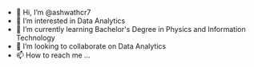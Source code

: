 - 👋 Hi, I’m @ashwathcr7
- 👀 I’m interested in Data Analytics
- 🌱 I’m currently learning Bachelor's Degree in Physics and Information Technology
- 💞️ I’m looking to collaborate on Data Analytics
- 📫 How to reach me ...

<!---
ashwathcr7/ashwathcr7 is a ✨ special ✨ repository because its `README.md` (this file) appears on your GitHub profile.
You can click the Preview link to take a look at your changes.
--->
